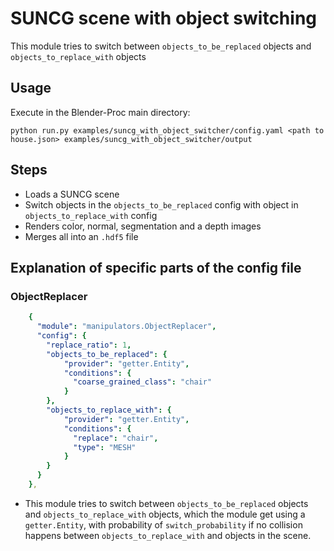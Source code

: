 # SUNCG scene with object switching

This module tries to switch between `objects_to_be_replaced` objects and `objects_to_replace_with` objects

## Usage

Execute in the Blender-Proc main directory:

```
python run.py examples/suncg_with_object_switcher/config.yaml <path to house.json> examples/suncg_with_object_switcher/output
```

## Steps

* Loads a SUNCG scene
* Switch objects in the `objects_to_be_replaced` config with object in `objects_to_replace_with` config
* Renders color, normal, segmentation and a depth images
* Merges all into an `.hdf5` file

## Explanation of specific parts of the config file


### ObjectReplacer

```yaml
    {
      "module": "manipulators.ObjectReplacer",
      "config": {
        "replace_ratio": 1,
        "objects_to_be_replaced": {
            "provider": "getter.Entity",
            "conditions": {
              "coarse_grained_class": "chair"
            }
        },
        "objects_to_replace_with": {
            "provider": "getter.Entity",
            "conditions": {
              "replace": "chair",
              "type": "MESH"
            }
        }
      }
    },
```

* This module tries to switch between `objects_to_be_replaced` objects and `objects_to_replace_with` objects, which the module get using a `getter.Entity`, with probability of `switch_probability` if no collision happens between `objects_to_replace_with` and objects in the scene.
